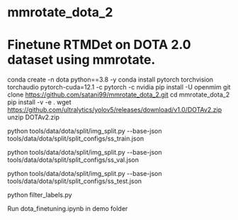 # mmrotate_dota_2
# Finetune RTMDet on DOTA 2.0 dataset using mmrotate. 

conda create -n dota python==3.8 -y
conda install pytorch torchvision torchaudio pytorch-cuda=12.1 -c pytorch -c nvidia
pip install -U openmim
git clone https://github.com/satani99/mmrotate_dota_2.git
cd mmrotate_dota_2
pip install -v -e .
wget https://github.com/ultralytics/yolov5/releases/download/v1.0/DOTAv2.zip 
unzip DOTAv2.zip

python tools/data/dota/split/img_split.py --base-json \
  tools/data/dota/split/split_configs/ss_train.json

python tools/data/dota/split/img_split.py --base-json \
  tools/data/dota/split/split_configs/ss_val.json
  
python tools/data/dota/split/img_split.py --base-json \
  tools/data/dota/split/split_configs/ss_test.json
  
python filter_labels.py

Run dota_finetuning.ipynb in demo folder
